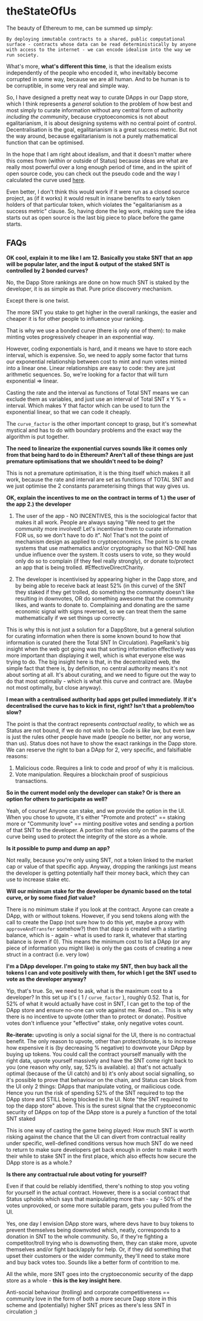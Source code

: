 # theStateOfUs

The beauty of Ethereum to me, can be summed up simply:

`By deploying immutable contracts to a shared, public computational surface - contracts whose data can be read deterministically by anyone with access to the internet - we can encode idealism into the way we run society.`

What's more, **what's different this time**, is that the idealism exists independently of the people who encoded it, who inevitably become corrupted in some way, because we are all human. And to be human is to be corruptible, in some very real and simple way. 

So, I have designed a pretty neat way to curate DApps in our Dapp store, which I think represents a *general* solution to the problem of how best and most simply to curate information without any central form of authority *including the community*, because cryptoeconomics is not about egalitarianism, it is about designing systems with no central point of control. Decentralisation is the goal, egalitarianism is a great success metric. But not the way around, because egalitarianism is not a purely mathematical function that can be optimised.

In the hope that I am right about idealism, and that it doesn't matter where this comes from (within or outside of Status) because ideas are what are really most powerful over a long enough period of time, and in the spirit of open source code, you can check out the pseudo code and the way I calculated the curve used [here](https://docs.google.com/spreadsheets/d/1V1EMpDtAa7pP9F968VBb3dc2GUOT_BmS7-dK_0kwSDw/edit?usp=sharing).

Even better, I don't think this would work if it were run as a closed source project, as (if it works) it would result in insane benefits to early token holders of that particular token, which violates the "egalitarianism as a success metric" clause. So, having done the leg work, making sure the idea starts out as open source is the last big piece to place before the game starts.


## FAQs

**OK cool, explain it to me like I am 12. Basically you stake SNT that an app will be popular later, and the input & output of the staked SNT is controlled by 2 bonded curves?**

No, the Dapp Store rankings are done on how much SNT is staked by the developer, it is as simple as that. Pure price discovery mechanism.

Except there is one twist.

The more SNT you stake to get higher in the overall rankings, the easier and cheaper it is for other people to influence your ranking.

That is why we use a bonded curve (there is only one of them): to make minting votes progressively cheaper in an exponential way.

However, coding exponentials is hard, and it means we have to store each interval, which is  expensive.
So, we need to apply some factor that turns our exponential relationship between cost to mint and num votes minted into a linear one.
Linear relationships are easy to code: they are just arithmetic sequences.
So, we're looking for a factor that will turn exponential => linear.

Casting the rate and the interval as functions of Total SNT means we can exclude them as variables, and just use an interval of Total SNT x Y % = interval. Which makes Y that factor which can be used to turn the exponential linear, so that we can code it cheaply.

The `curve_factor` is the other important concept to grasp, but it's somewhat mystical and has to do with boundary problems and the exact way the algorithm is put together.

**The need to linearize the exponential curves sounds like it comes only from that being hard to do in Ethereum? Aren't all of these things are just premature optimisations that we shouldn't need to be doing?**

This is not a premature optimisation, it is the thing itself which makes it all work, because the rate and interval are set as functions of TOTAL SNT and we just optimise the 2 constants parameterising things that way gives us.

**OK, explain the incentives to me on the contract in terms of 1.) the user of the app 2.) the developer**

1. The user of the app - NO INCENTIVES, this is the sociological factor that makes it all work. People are always saying "We need to get the community more involved! Let's incentivise them to curate information FOR us, so we don't have to do it".
No! That's not the point of mechanism design as applied to cryptoeconomics. The point is to create systems that use mathematics and/or cryptography so that NO-ONE has undue influence over the system.
It costs users to vote, so they would only do so to complain (if they feel really strongly), or donate to/protect an app that is being trolled. #EffectiveDirectCharity.

2. The developer is incentivised by appearing higher in the Dapp store, and by being able to receive back at least 52% (in this curve) of the SNT they staked if they get trolled, 
do something the community doesn't like resulting in downvotes, OR do something awesome that the community likes, and wants to donate to.
Complaining and donating are the same economic signal with signs reversed, so we can treat them the same mathematically if we set things up correctly.

This is why this is not just a solution for a DappStore, but a general solution for curating information when there is some known bound to how that information is curated (here the Total SNT In Circulation).
PageRank's big insight when the web got going was that sorting information effectively was more important than displaying it well, which is what everyone else was trying to do. 
The big insight here is that, in the decentralized web, the simple fact that there is, by definition, no central authority means it's not about sorting at all. 
It's about curating, and we need to figure out the way to do that most optimally - which is what this curve and contract are. (Maybe not most optimally, but close anyway).

**I mean with a centralised authority bad apps get pulled immediately. If it's decentralised the curve has to kick in first, right? Isn't that a problem/too slow?**

The point is that the contract represents *contractual reality*, to which we as Status are not bound, if we do not wish to be. 
Code is *like* law, but even law is just the rules other people have made (people no better, nor any worse, than us).
Status does not have to show the exact rankings in the Dapp store. We can reserve the right to ban a DApp for 2, very specific, and falsifiable reasons:

1. Malicious code. Requires a link to code and proof of why it is malicious.
2. Vote manipulation. Requires a blockchain proof of suspicious transactions.

**So in the current model only the developer can stake? Or is there an option for others to participate as well?**

Yeah, of course! Anyone can stake, and we provide the option in the UI. When you chose to upvote, it's either "Promote and protect" == staking more
or "Community love" == minting positive votes and sending a portion of that SNT to the developer. 
A portion that relies only on the params of the curve being used to protect the integrity of the store as a whole.

**Is it possible to pump and dump an app?**

Not really, because you're only using SNT, not a token linked to the market cap or value of that specific app.
Anyway, dropping the rankings just means the developer is getting potentially half their money back, which they can use to increase stake etc.

**Will our minimum stake for the developer be dynamic based on the total curve, or by some fixed _fiat_ value?**

There is no minimum stake if you look at the contract. Anyone can create a DApp, with or without tokens.
However, if you send tokens along with the call to create the Dapp (not sure how to do this yet, maybe a proxy with `approveAndTransfer` somehow?)
then that dapp is created with a starting balance, which is - again - what is used to rank it, whatever that starting balance is (even if 0).
This means the minimum cost to list a DApp (or any piece of information you might like) is only the gas costs of creating a new struct in a contract (i.e. very low)

**I'm a DApp developer. I'm going to stake my SNT, then buy back all the tokens I can and vote positively with them, for which I get the SNT used to vote as the developer anyway?**

Yip, that's true. So, we need to ask, what is the maximum cost to a developer? In this set up it's ( 1 / `curve_factor` ), roughly 0.52. That is, for 52% of what it would actually have cost in SNT, I can get to the top of the DApp store and ensure no-one can vote against me. Read on...
This is why there is no incentive to upvote (other than to protect or donate). Positive votes don't influence your "effective" stake, only negative votes count.

**Re-iterate:** upvoting is only a social signal for the UI, there is no contractual benefit. The only reason to upvote, other than protect/donate, is to increase how expensive it is (by decreasing % negative) to downvote your DApp by buying up tokens.
You could call the contract yourself manually with the right data, upvote yourself massively and have the SNT come right back to you (one reason why only, say, 52% is available). 
a) that's not actually optimal (because of the UI catch) and b) it's only about social signalling, so it's possible to prove that behaviour on the chain, and Status can block from the UI only 2 things: DApps that manipulate voting, or mailicious code.
Hence you run the risk of spending 52% of the SNT required to top the DApp store and STILL being blocked in the UI. 
Note "the SNT required to top the dapp store" above. This is the surest signal that the cryptoeconomic security of DApps on top of the DApp store is a purely a function of the total SNT staked

This is one way of casting the game being played: How much SNT is worth risking against the chance that the UI can divert from contractual reality under specific, well-defined conditions versus how much SNT do we need to return to make sure developers get back enough in order to make it worth their while to stake SNT in the first place, which also effects how secure the DApp store is as a whole.? 

**Is there any contractual rule about voting for yourself?**

Even if that could be reliably identified, there's nothing to stop you voting for yourself in the actual contract. However, there is a social contract that Status upholds 
which says that manipulating more than - say - 50% of the votes unprovoked, or some more suitable param, gets you pulled from the UI.

Yes, one day I envision DApp store wars, where devs have to buy tokens to prevent themselves being downvoted which, neatly, corresponds to a donation in SNT to the whole community. 
So, if they're fighting a competitor/troll trying who is downvoting them, they can stake more, upvote themselves and/or fight back/apply for help. Or, if they did something that upset their customers or the wider community, 
they'll need to stake more and buy back votes too. Sounds like a better form of contrition to me. 

All the while, more SNT goes into the cryptoeconomic security of the dapp store as a whole - **this is the key insight here**.

Anti-social behaviour (trolling) and corporate competitiveness == community love in the form of both a more secure Dapp store in this scheme and (potentially) higher SNT prices as there's less SNT in circulation ;)
